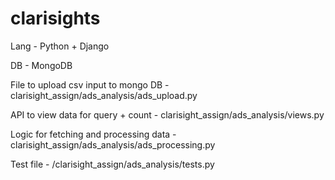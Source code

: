 # clarisights
Lang - Python + Django

DB - MongoDB

File to upload csv input to mongo DB -  
clarisight_assign/ads_analysis/ads_upload.py

API to view data for query + count -
clarisight_assign/ads_analysis/views.py

Logic for fetching and processing data - 
clarisight_assign/ads_analysis/ads_processing.py

Test file - 
/clarisight_assign/ads_analysis/tests.py
